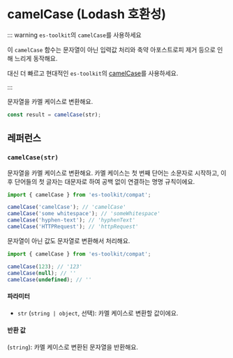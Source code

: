 # camelCase (Lodash 호환성)

::: warning `es-toolkit`의 `camelCase`를 사용하세요

이 `camelCase` 함수는 문자열이 아닌 입력값 처리와 축약 아포스트로피 제거 등으로 인해 느리게 동작해요.

대신 더 빠르고 현대적인 `es-toolkit`의 [camelCase](../../string/camelCase.md)를 사용하세요.

:::

문자열을 카멜 케이스로 변환해요.

```typescript
const result = camelCase(str);
```

## 레퍼런스

### `camelCase(str)`

문자열을 카멜 케이스로 변환해요. 카멜 케이스는 첫 번째 단어는 소문자로 시작하고, 이후 단어들의 첫 글자는 대문자로 하여 공백 없이 연결하는 명명 규칙이에요.

```typescript
import { camelCase } from 'es-toolkit/compat';

camelCase('camelCase'); // 'camelCase'
camelCase('some whitespace'); // 'someWhitespace'
camelCase('hyphen-text'); // 'hyphenText'
camelCase('HTTPRequest'); // 'httpRequest'
```

문자열이 아닌 값도 문자열로 변환해서 처리해요.

```typescript
import { camelCase } from 'es-toolkit/compat';

camelCase(123); // '123'
camelCase(null); // ''
camelCase(undefined); // ''
```

#### 파라미터

- `str` (`string | object`, 선택): 카멜 케이스로 변환할 값이에요.

#### 반환 값

(`string`): 카멜 케이스로 변환된 문자열을 반환해요.
